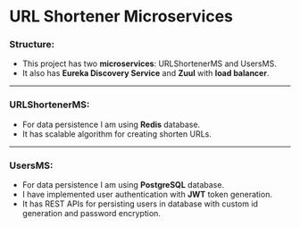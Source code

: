 # URL Shortener Microservices

### Structure:
* This project has two **microservices**: URLShortenerMS and UsersMS.   
* It also has **Eureka Discovery Service** and **Zuul** with **load balancer**.

______________________________________________________________________

### URLShortenerMS:

* For data persistence I am using **Redis** database.
* It has scalable algorithm for creating shorten URLs.    

______________________________________________________________________

### UsersMS:

* For data persistence I am using **PostgreSQL** database.   
* I have implemented user authentication with **JWT** token generation.
* It has REST APIs for persisting users in database with custom id generation and password encryption.
